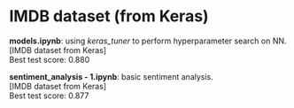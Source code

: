 # IMDB dataset (from Keras)

**models.ipynb**: using *keras_tuner* to perform hyperparameter search on NN.\
[IMDB dataset from Keras]\
Best test score: 0.880

**sentiment_analysis - 1.ipynb**: basic sentiment analysis.\
[IMDB dataset from Keras]\
Best test score: 0.877



